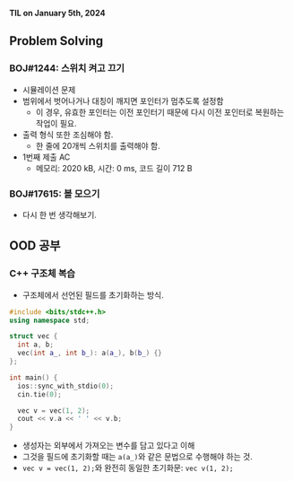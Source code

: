 **TIL on January 5th, 2024**

## Problem Solving
### BOJ#1244: 스위치 켜고 끄기
* 시뮬레이션 문제
* 범위에서 벗어나거나 대칭이 깨지면 포인터가 멈추도록 설정함
    - 이 경우, 유효한 포인터는 이전 포인터기 때문에 다시 이전 포인터로 복원하는 작업이 필요.
* 출력 형식 또한 조심해야 함.
    - 한 줄에 20개씩 스위치를 출력해야 함.
* 1번째 제출 AC
    - 메모리: 2020 kB, 시간: 0 ms, 코드 길이 712 B

### BOJ#17615: 볼 모으기
* 다시 한 번 생각해보기.

## OOD 공부
### C++ 구조체 복습
* 구조체에서 선언된 필드를 초기화하는 방식.

```cpp
#include <bits/stdc++.h>
using namespace std;

struct vec {
  int a, b;
  vec(int a_, int b_): a(a_), b(b_) {}
};

int main() {
  ios::sync_with_stdio(0);
  cin.tie(0);

  vec v = vec(1, 2);
  cout << v.a << ' ' << v.b;
}
```

* 생성자는 외부에서 가져오는 변수를 담고 있다고 이해
* 그것을 필드에 초기화할 때는 `a(a_)`와 같은 문법으로 수행해야 하는 것.
* `vec v = vec(1, 2);`와 완전히 동일한 초기화문: `vec v(1, 2);`
